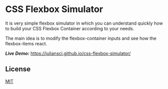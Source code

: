 # CSS Flexbox Simulator

It is very simple flexbox simulator in which you can understand quickly how to build your CSS Flexbox Container according to your needs.

The main idea is to modify the flexbox-container inputs and see how the flexbox-items react.

**_Live Demo:_** https://juliansci.github.io/css-flexbox-simulator/

## License

[MIT](https://choosealicense.com/licenses/mit/)
